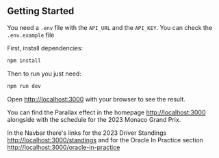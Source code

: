 ## Getting Started

You need a `.env` file with the `API_URL` and the  `API_KEY`.
You can check the `.env.example` file


First, install dependencies:

```bash
npm install
```

Then to run you just need:
```bash
npm run dev
```


Open [http://localhost:3000](http://localhost:3000) with your browser to see the result.

You can find the Parallax effect in the homepage [http://localhost:3000](http://localhost:3000) alongside with the schedule for the 2023 Monaco Grand Prix.

In the Navbar there's links for the 2023 Driver Standings [http://localhost:3000/standings](http://localhost:3000/standings) and for the Oracle In Practice section [http://localhost:3000/oracle-in-practice](http://localhost:3000/oracle-in-practice)

